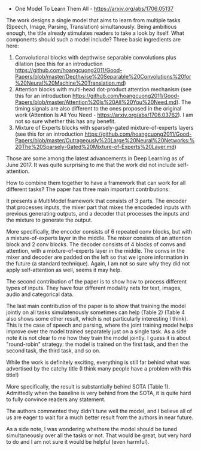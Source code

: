 - One Model To Learn Them All - https://arxiv.org/abs/1706.05137

The work designs a single model that aims to learn from multiple tasks (Speech, Image, Parsing, Translation) simultanously. 
Being ambitious enough, the title already stimulates readers to take a look by itself. What components should such a model include? Three basic ingredients are here:

1. Convolutional blocks with depthwise separable convolutions plus dilation (see this for an introduction https://github.com/hoangcuong2011/Good-Papers/blob/master/Depthwise%20Separable%20Convolutions%20for%20Neural%20Machine%20Translation.md)
2. Attention blocks with multi-head dot-product attention mechanism (see this for an introduction https://github.com/hoangcuong2011/Good-Papers/blob/master/Attention%20Is%20All%20You%20Need.md). The timing signals are also different to the ones proposed in the original work (Attention Is All You Need - https://arxiv.org/abs/1706.03762). I am not so sure
whether this has any benefit.
3. Mixture of Experts blocks with sparsely-gated mixture-of-experts layers (see this for an introduction https://github.com/hoangcuong2011/Good-Papers/blob/master/Outrageously%20Large%20Neural%20Networks:%20The%20Sparsely-Gated%20Mixture-of-Experts%20Layer.md)

Those are some among the latest advancements in Deep Learning as of June 2017. It was quite surprising to me that the work did not include self-attention.

How to combine them together to have a framework that can work for all different tasks? The paper has three main important
contributions:

It presents a MultiModel framework that consists of 3 parts. The encoder that processes inputs, 
the mixer part that mixes the encodeded inputs with previous generating outputs, and
a decoder that processes the inputs and the mixture to generate the output.

More specifically, the encoder consists of 6 repeated conv blocks, but with a mixture-of-experts layer in the middle. The mixer consists of an attention block and 2 conv blocks. The decoder
consists of 4 blocks of convs and attention, with a mixture-of-experts layer in the middle. The convs in the mixer and decoder are padded on the left so that
we ignore information in the future (a standard technique). Again, I am not so sure why they did not apply self-attention as well, seems
it may help.

The second contribution of the paper is to show how to process different types of inputs. They have four different modality nets for
text, images, audio and categorical data.

The last main contribution of the paper is to show that training the model jointly on all tasks simulatenously sometimes can help (Table 2) (Table 4 also shows some other result, which is not particularly interesting I think).
This is the case of speech and parsing, where the joint training model helps improve over the model trained separately just on a single task.
As a side note it is not clear to me how they train the model jointly. I guess it is about "round-robin" strategy: the model is trained on the first task, and then the second task, the third task, and so on.

While the work is definitely exciting, everything is still far behind what was advertised by the catchy title (I think many people have a problem with this title!) 

More specifically, the result is substantially behind SOTA (Table 1).  Admittedly when the baseline is very behind from the SOTA, it is quite hard to fully convince readers any statement.

The authors commented they didn't tune well the model, and I believe all of us are eager to wait for a much better result from the authors in near future.

As a side note, I was wondering whethere the model should be tuned simultaneously over all the tasks or not. That would be great, but very hard to do and I am not sure it would be helpful (even harmful).
